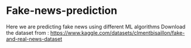# Fake-news-prediction
Here we are predicting fake news using different ML algorithms
Download the dataset from : https://www.kaggle.com/datasets/clmentbisaillon/fake-and-real-news-dataset
